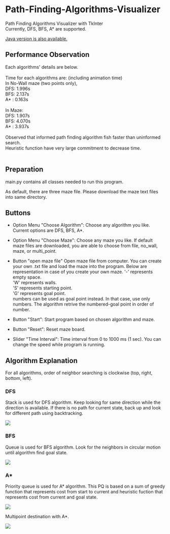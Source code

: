 # Path-Finding-Algorithms-Visualizer
Path Finding Algorithms Visualizer with TkInter<br>
Currently, DFS, BFS, A* are supported.

[Java version is also available.](https://github.com/soma-y1029/Path-Finding-Algorithms-Visualizer-in-Java)

## Performance Observation
Each algorithms' details are below.<br>
<br>
Time for each algorithms are: (including animation time)<br>
In No-Wall maze (two points only), <br>
DFS: 1.996s<br>
BFS: 2.137s<br>
A* : 0.163s<br>
<br>
In Maze:<br>
DFS: 1.907s<br>
BFS: 4.070s<br>
A* : 3.937s<br>
<br>
Observed that informed path finding algorithm fish faster than uninformed search. <br>
Heuristic function have very large commitment to decrease time. <br>
<br>
## Preparation
main.py contains all classes needed to run this program.

As default, there are three maze file. Please download the maze text files into same directory. 

## Buttons
* Option Menu "Choose Algorithm":
Choose any algorithm you like. Current options are DFS, BFS, A*.

* Option Menu "Choose Maze": 
Choose any maze you like. If default maze files are downloaded, you are able to choose from file, no_wall, maze, or multi_point.

* Button "open maze file"
Open maze file from computer. 
You can create your own .txt file and load the maze into the program.
Below are representation in case of you create your own maze.
'-' represents empty space.<br>
'W' represents walls.<br>
'S' represents starting point.<br>
'G' represents goal point. <br>
numbers can be used as goal point instead. In that case, use only numbers. The algorithm retrive the numbered-goal point in order of number.<br>

* Button "Start":
Start program based on chosen algorithm and maze. 

* Button "Reset":
Reset maze board.

* Slider "Time Interval":
Time interval from 0 to 1000 ms (1 sec).
You can change the speed while program is running.

## Algorithm Explanation
For all algorithms, order of neighbor searching is clockwise (top, right, bottom, left).

### DFS
Stack is used for DFS algorithm.
Keep looking for same direction while the direction is available. 
If there is no path for current state, back up and look for different path using backtracking.


![](https://i.imgur.com/AkuPY9J.gif)


### BFS
Queue is used for BFS algorithm.
Look for the neighbors in circular motion until algorithm find goal state. 


![](https://i.imgur.com/8h6swAa.gif)


### A*
Priority queue is used for A* algorithm.
This PQ is based on a sum of greedy function that represents cost from start to current and heuristic fuction that represents cost from current and goal state.


![](https://i.imgur.com/Vyn923Y.gif)

Multipoint destination with A*.

![](https://i.imgur.com/JcZ0gl7.gif)


